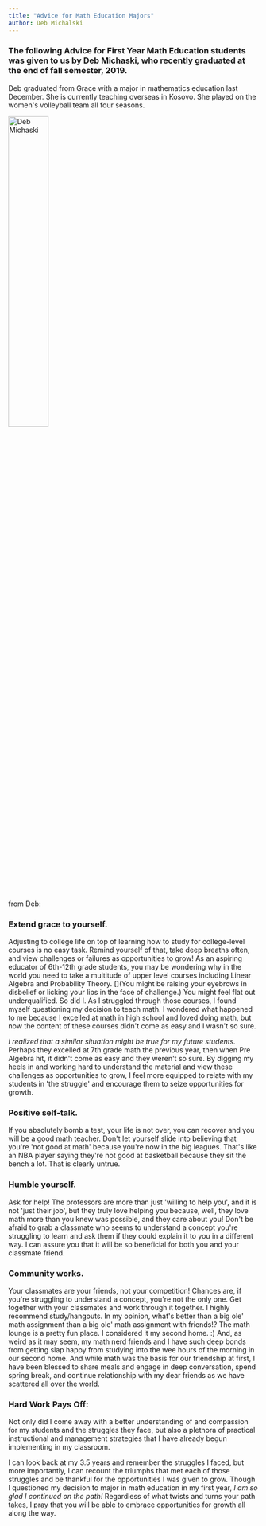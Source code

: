 ```yaml
---
title: "Advice for Math Education Majors"
author: Deb Michalski
---
```


### The following Advice for First Year Math Education students was given to us by Deb Michaski, who recently graduated at the end of fall semester, 2019.

Deb graduated from Grace with a major in mathematics education last December.  She is currently teaching overseas in Kosovo.  She played on the women's volleyball team all four seasons.

<img src="../../../../images/2020-Feb/Deb_Michalski.jfif" alt="Deb Michaski" style="width: 40%;"/>

from Deb:
 
### Extend grace to yourself.
Adjusting to college life on top of learning how to study for college-level courses is no easy task. Remind yourself of that, take deep breaths often, and view challenges or failures as opportunities to grow! As an aspiring educator of 6th-12th grade students, you may be wondering why in the world you need to take a multitude of upper level courses including Linear Algebra and Probability Theory.
[](You might be raising your eyebrows in disbelief or licking your lips in the face of challenge.)
You might feel flat out underqualified. So did I. As I struggled through those courses, I found myself questioning my decision to teach math. I wondered what happened to me because I excelled at math in high school and loved doing math, but now the content of these courses didn't come as easy and I wasn't so sure.

*I realized that a similar situation might be true for my future students.* Perhaps they excelled at 7th grade math the previous year, then when Pre Algebra hit, it didn't come as easy and they weren't so sure. By digging my heels in and working hard to understand the material and view these challenges as opportunities to grow, I feel more equipped to relate with my students in 'the struggle' and encourage them to seize opportunities for growth. 

### Positive self-talk.
If you absolutely bomb a test, your life is not over, you can recover and you will be a good math teacher. Don't let yourself slide into believing that you're 'not good at math' because you're now in the big leagues. That's like an NBA player saying they're not good at basketball because they sit the bench a lot. That is clearly untrue.
 
### Humble yourself.
Ask for help! The professors are more than just 'willing to help you', and it is not 'just their job', but they truly love helping you because, well, they love math more than you knew was possible, and they care about you! Don't be afraid to grab a classmate who seems to understand a concept you're struggling to learn and ask them if they could explain it to you in a different way. I can assure you that it  will be so beneficial for both you and your classmate friend.

### Community works.
Your classmates are your friends, not your competition! Chances are, if you're struggling to understand a concept, you're not the only one. Get together with your classmates and work through it together. I highly recommend study/hangouts. In my opinion, what's better than a big ole' math assignment than a big ole' math assignment with friends!? The math lounge is a pretty fun place. I considered it my second home. :) And, as weird as it may seem, my math nerd friends and I have such deep bonds from getting slap happy from studying into the wee hours of the morning in our second home. And while math was the basis for our friendship at first, I have been blessed to share meals and engage in deep conversation, spend spring break, and continue relationship with my dear friends as we have scattered all over the world.

### Hard Work Pays Off: 
<!--Just as the saying goes, all of your upcoming hard work will pay off and you will be equipped to teach the beautiful subject of math to aspiring young minds in an engaging and memorable way at the conclusion of your time as a math education major.-->
Not only did I come away with a better understanding of and compassion for my students and the struggles they face, but also a plethora of practical instructional and management strategies that I have already begun implementing in my classroom.
<!--Will this be easy? For some, perhaps. But for others, it will not.
I think that's what makes the accomplishment that much grander.-->
I can look back at my 3.5 years and remember the struggles I faced, but more importantly, I can recount the triumphs that met each of those struggles and be thankful for the opportunities I was given to grow. Though I questioned my decision to major in math education in my first year, *I am so glad I continued on the path!* Regardless of what twists and turns your path takes, I pray that you will be able to embrace opportunities for growth all along the way.

